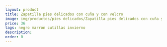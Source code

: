 ```yaml
---
layout: product
title: Zapatilla pies delicados con cuña y con velcro
image: img/productos/pies delicados/Zapatilla pies delicados con cuña y con velcro=36=negro marrón cutillas invierno.webp
price: 36
tags: negro marrón cutillas invierno
description: 
order: 0
---
```

